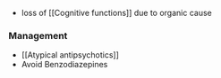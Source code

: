 - loss of [[Cognitive functions]] due to organic cause

### Management
- [[Atypical antipsychotics]]
- Avoid Benzodiazepines 